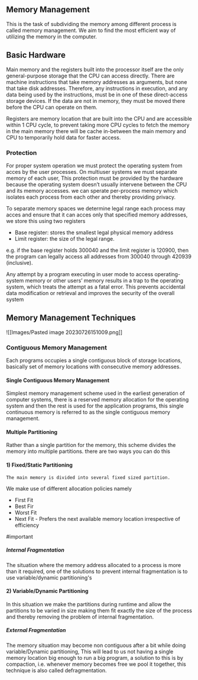 ## Memory Management
This is the task of subdividing the memory among different process is called memory management. We aim to find the most efficient way of utilizing the memory in the computer.

## Basic Hardware
Main memory and the registers built into the processor itself are the only general-purpose storage that the CPU can access directly. There are machine instructions that take memory addresses as arguments, but none that take disk addresses. Therefore, any instructions in execution, and any data being used by the instructions, must be in one of these direct-access storage devices. If the data are not in memory, they must be moved there before the CPU can operate on them. 

Registers are memory location that are built into the CPU and are accessible within 1 CPU cycle, to prevent taking more CPU cycles to fetch the memory in the main memory there will be cache in-between the main memory and CPU to temporarily hold data for faster access.

### Protection
For proper system operation we must protect the operating system from acces by the user processes. On multiuser systems we must separate memory of each user,  This protection must be provided by the hardware because the operating system doesn’t usually intervene between the CPU and its memory accesses. we can sperate per-process memory which isolates each process from each other and thereby providing privacy.

To separate memory spaces we determine legal range each process may acces and ensure that it can acces only that specified memory addresses, we store this using two registers
- Base register: stores the smallest legal physical memory address
- Limit register: the size of the legal range.

e.g. if the base register holds 300040 and the limit register is 120900, then the program can legally access all addresses from 300040 through 420939 (inclusive).

Any attempt by a program executing in user mode to access operating-system memory or other users’ memory results in a trap to the operating system, which treats the attempt as a fatal error. This prevents accidental data modification or retrieval and improves the security of the overall system


## Memory Management Techniques

![[Images/Pasted image 20230726151009.png]]

### Contiguous Memory Management
Each programs occupies a single contiguous block of storage locations, basically set of memory locations with consecutive memory addresses.

#### Single Contiguous Memory Management
Simplest memory management scheme used in the earliest generation of computer systems, there is a reserved memory allocation for the operating system and then the rest is used for the application programs, this single continuous memory is referred to as the single contiguous memory management.

#### Multiple Partitioning 
Rather than a single partition for the memory, this scheme divides the memory into multiple partitions. there are two ways you can do this

#### 1) Fixed/Static Partitioning
	The main memory is divided into several fixed sized partition.

We make use of different allocation policies namely
- First Fit
- Best Fir
- Worst Fit 
- Next Fit - Prefers the next available memory location irrespective of efficiency

#important 
##### Internal Fragmentation
The situation where the memory address allocated to a process is more than it required, one of the solutions to prevent internal fragmentation is to use variable/dynamic partitioning's 

#### 2) Variable/Dynamic Partitioning 
In this situation we make the partitions during runtime and allow the partitions to be varied in size making them fit exactly the size of the process and thereby removing the problem of internal fragmentation.

##### External Fragmentation
The memory situation may become non contiguous after a bit while doing variable/Dynamic partitioning, This will lead to us not having a single memory location big enough to run a big program, a solution to this is by compaction, i.e. whenever memory becomes free we pool it together, this technique is also called defragmentation.

